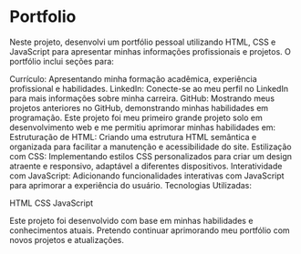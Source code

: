# Portfolio
Neste projeto, desenvolvi um portfólio pessoal utilizando HTML, CSS e JavaScript para apresentar minhas informações profissionais e projetos. 
O portfólio inclui seções para:

Currículo: Apresentando minha formação acadêmica, experiência profissional e habilidades.
LinkedIn: Conecte-se ao meu perfil no LinkedIn para mais informações sobre minha carreira.
GitHub: Mostrando meus projetos anteriores no GitHub, demonstrando minhas habilidades em programação.
Este projeto foi meu primeiro grande projeto solo em desenvolvimento web e me permitiu aprimorar minhas habilidades em:
Estruturação de HTML: Criando uma estrutura HTML semântica e organizada para facilitar a manutenção e acessibilidade do site.
Estilização com CSS: Implementando estilos CSS personalizados para criar um design atraente e responsivo, adaptável a diferentes dispositivos.
Interatividade com JavaScript: Adicionando funcionalidades interativas com JavaScript para aprimorar a experiência do usuário.
Tecnologias Utilizadas:

HTML
CSS
JavaScript


Este projeto foi desenvolvido com base em minhas habilidades e conhecimentos atuais. Pretendo continuar aprimorando meu portfólio com novos projetos e atualizações.
